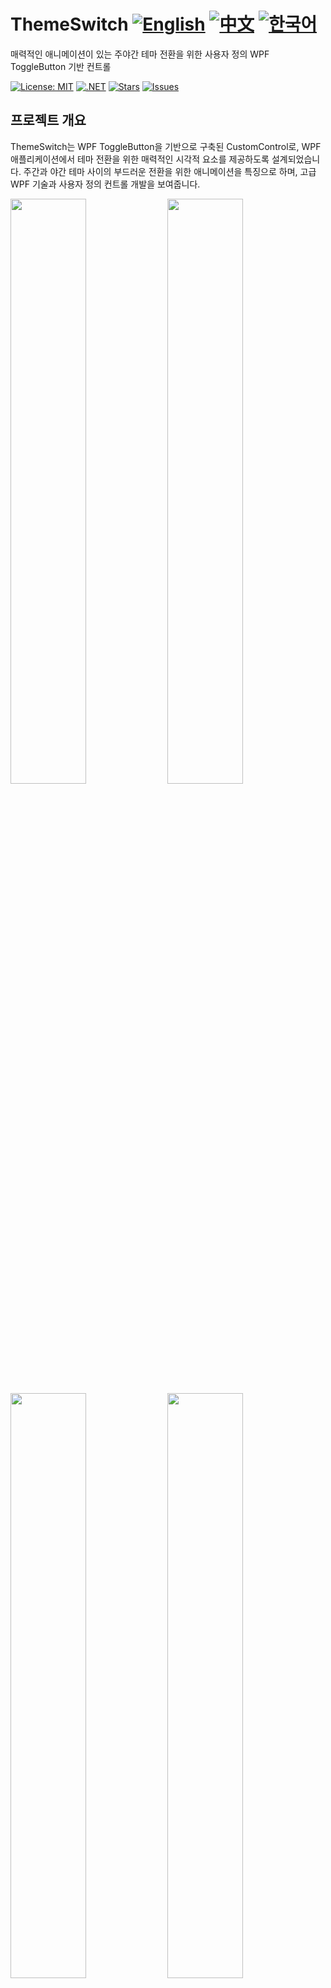 # ThemeSwitch [![English](https://img.shields.io/badge/Language-English-blue.svg)](README.md) [![中文](https://img.shields.io/badge/Language-中文-red.svg)](README.zh-CN.md) [![한국어](https://img.shields.io/badge/Language-한국어-red.svg)](README.ko.md) 

매력적인 애니메이션이 있는 주야간 테마 전환을 위한 사용자 정의 WPF ToggleButton 기반 컨트롤

[![License: MIT](https://img.shields.io/badge/License-MIT-yellow.svg)](https://opensource.org/licenses/MIT)
[![.NET](https://img.shields.io/badge/.NET-8.0-blue.svg)](https://dotnet.microsoft.com/download)
[![Stars](https://img.shields.io/github/stars/vickyqu115/themeswitch.svg)](https://github.com/vickyqu115/themeswitch/stargazers)
[![Issues](https://img.shields.io/github/issues/vickyqu115/themeswitch.svg)](https://github.com/vickyqu115/themeswitch/issues)

## 프로젝트 개요

ThemeSwitch는 WPF ToggleButton을 기반으로 구축된 CustomControl로, WPF 애플리케이션에서 테마 전환을 위한 매력적인 시각적 요소를 제공하도록 설계되었습니다. 주간과 야간 테마 사이의 부드러운 전환을 위한 애니메이션을 특징으로 하며, 고급 WPF 기술과 사용자 정의 컨트롤 개발을 보여줍니다.

<img src="https://github.com/user-attachments/assets/b8d3b29e-2398-49b2-bb9d-59c5b0fa0aa1" width="49%"/>
<img src="https://github.com/user-attachments/assets/9c835cdf-dd08-4e2d-bacb-4183d8366b1e" width="49%"/>
<img src="https://github.com/user-attachments/assets/d77d1c5c-0f39-4d80-bbab-a47523c4a5f0" width="49%"/>
<img src="https://github.com/user-attachments/assets/334aaa17-493d-4e24-b9b5-d1fd2a6ad8aa" width="49%"/>
<img src="https://github.com/user-attachments/assets/83e5cbb5-c8d2-4dad-acd0-b3cae7dc9a6d" width="49%"/>
<img src="https://github.com/user-attachments/assets/f2fe09b0-1fc1-43d5-8351-df7e348bad67" width="49%"/>

## 주요 기능 및 구현 사항
#### 1. 사용자 정의 WPF 컨트롤 개발
- [x] 특수 기능을 위한 WPF ToggleButton 확장
- [x] XAML을 사용한 복잡한 UI 요소 구현

#### 2. 고급 애니메이션 기술
- [x] 세 가지 유형의 애니메이션: ValueItem (DoubleAnimation), ThickItem (ThicknessAnimation), ColorItem (ColorAnimation)
- [x] 주간과 야간 테마 사이의 부드러운 전환

#### 3. XAML 기반 디자인
- [x] 순수 XAML을 사용한 복잡한 모양 (태양, 구름, 달, 별) 생성
- [x] 현실적인 효과를 위한 불투명도 및 위치 조정 활용

#### 4. 성능 최적화
- [x] 클리핑 및 레이아웃 기술을 사용한 효율적인 렌더링
- [x] 외부 종속성 없는 부드러운 애니메이션

#### 5. 다중 프레임워크 호환성
- [x] 다중 타겟팅을 통한 다양한 .NET 프레임워크 지원

## 기술 스택
- WPF (Windows Presentation Foundation)
- .NET (다중 타겟팅 지원)
- C#

## 시작하기
### 필요 조건
- Visual Studio 2022 이상
- .NET SDK (프로젝트에 따른 버전)

### 설치 및 실행
#### 1. 리포지토리 복제:

```
git clone https://github.com/vickyqu115/themeswitch.git
```

#### 2. 솔루션 열기
- [x] Visual Studio
- [x] Visual Studio Code
- [x] JetBrains Rider

<img src="https://github.com/user-attachments/assets/af70f422-7057-4e77-a54d-042ee8358d2a" width="32%"/>
<img src="https://github.com/user-attachments/assets/e4feaa10-a107-4b58-8d13-1d8be620ec62" width="32%"/>
<img src="https://github.com/user-attachments/assets/5ff487f6-55e4-43e1-9abf-f8d419ee6943" width="32%"/>

#### 3. 빌드 및 실행
- [x] 시작 프로젝트 설정
- [x] F5를 누르거나 실행 버튼 클릭
- [x] Windows 11 권장

## 학습 자료
- [구현에 대한 상세 아티클 (jamesnet.dev)](https://jamesnet.dev/article/109)
- [YouTube 튜토리얼 (영어)](https://bit.ly/3uBkFlQ)
- [BiliBili 튜토리얼 (중국어)](https://bit.ly/3uHFe08)
- [CodeProject 아티클](https://www.codeproject.com/Articles/5372268/Use-WPF-to-Create-a-Day-and-Night-Theme-Switch-But)  

## 기여하기
ThemeSwitch에 대한 기여를 환영합니다! 이슈를 제출하거나, 풀 리퀘스트를 생성하거나, 개선 사항을 제안해 주세요.

## 라이선스
이 프로젝트는 MIT 라이선스 하에 배포됩니다. 자세한 내용은 [LICENSE](LICENSE) 파일을 참조하세요.

## 연락처
- 웹사이트: https://jamesnet.dev
- 이메일: vickyqu115@hotmail.com, james@jamesnet.dev

매력적인 ThemeSwitch 컨트롤로 WPF 애플리케이션을 향상시켜 보세요!
